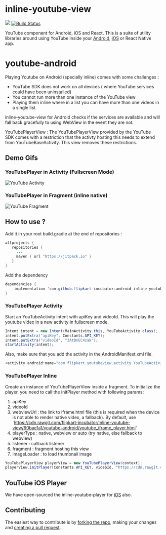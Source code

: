 # inline-youtube-view 

[![](https://jitpack.io/v/flipkart-incubator/inline-youtube-view.svg)](https://jitpack.io/#flipkart-incubator/android-inline-youtube-view) [![Build Status](https://travis-ci.org/flipkart-incubator/android-inline-youtube-view.svg?branch=master)](https://travis-ci.org/flipkart-incubator/android-inline-youtube-view) 

YouTube component for Android, iOS and React. This is a suite of utility libraries around using YouTube inside your [Android](https://github.com/flipkart-incubator/inline-youtube-view/), [iOS](https://github.com/flipkart-incubator/ios-inline-youtube-view/) or React Native app.

# youtube-android

Playing Youtube on Android (specially inline) comes with some challenges :  
   - YouTube SDK does not work on all devices ( where YouTube services could have been uninstalled)
   - You cannot run more than one instance of the YouTube view
   - Playing them inline where in a list you can have more than one videos in a single list. 
   
inline-youtube-view for Android checks if the services are available and will fall back gracefully to using WebView in the event they are not. 

YouTubePlayerView : The YouTubePlayerView provided by the YouTube SDK comes with a restriction that the activty hosting this needs to extend from YouTubeBaseActivity. This view removes these restrictions. 

## Demo Gifs

### YouTubePlayer in Activity (Fullscreen Mode)

![YouTube Activity](https://github.com/flipkart-incubator/inline-youtube-view/blob/master/youtube-activity-android.gif)

### YouTubePlayer in Fragment (inline native)

![YouTube Fragment](https://github.com/flipkart-incubator/inline-youtube-view/blob/master/youtube-fragment-android.gif)

## How to use ?

Add it in your root build.gradle at the end of repositories :

````java
allprojects {
   repositories {
     ...
     maven { url "https://jitpack.io" }
   }
}
````

Add the dependency

````java
dependencies {
    implementation 'com.github.flipkart-incubator:android-inline-youtube-view:1.0.3'
}
````

### YouTubePlayer Activity

Start an YouTubeActivity intent with apiKey and videoId. This will play the youtube video in a new activity in fullscreen mode.

````java
Intent intent = new Intent(MainActivity.this, YouTubeActivity.class);
intent.putExtra("apiKey", Constants.API_KEY);
intent.putExtra("videoId", "3AtDnEC4zak");
startActivity(intent);
````

Also, make sure that you add the activity in the AndroidManifest.xml file.

````java
<activity android:name="com.flipkart.youtubeview.activity.YouTubeActivity" />
````

### YouTubePlayer Inline

Create an instance of YouTubePlayerView inside a fragment. To initialize the player, you need to call the initPlayer method with following params:
1. apiKey
2. videoId
3. webviewUrl : the link to iframe.html file (this is required when the device is not able to render native video, a fallback). By default, use 'https://cdn.rawgit.com/flipkart-incubator/inline-youtube-view/60bae1a1/youtube-android/youtube_iframe_player.html'
4. playerType : native, webview or auto (try native, else fallback to webview)
5. listener : callback listener
6. fragment : fragment hosting this view
7. imageLoader : to load thumbnail image

````java
YouTubePlayerView playerView = new YouTubePlayerView(context);
playerView.initPlayer(Constants.API_KEY, videoId, "https://cdn.rawgit.com/flipkart-incubator/inline-youtube-view/60bae1a1/youtube-android/youtube_iframe_player.html", playerType, listener, fragment, imageLoader);

````

## YouTube iOS Player

We have open-sourced the inline-youtube-player for [iOS](https://github.com/flipkart-incubator/ios-inline-youtube-view) also.

## Contributing

The easiest way to contribute is by [forking the repo](https://help.github.com/articles/fork-a-repo/), making your changes and [creating a pull request](https://help.github.com/articles/creating-a-pull-request/).
